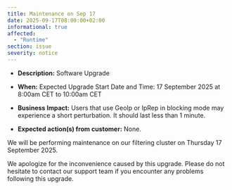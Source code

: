 ```yaml
---
title: Maintenance on Sep 17
date: 2025-09-17T08:00:00+02:00
informational: true
affected:
  - "Runtime"
section: issue
severity: notice
---
```


* **Description:** Software Upgrade
* **When:** Expected Upgrade Start Date and Time: 17 September 2025 at 8:00am CET to 10:00am CET

* **Business Impact:**  Users that use GeoIp or IpRep in blocking mode may experience a short perturbation. It should last less than 1 minute. 
* **Expected action(s) from customer:** None.

We will be performing maintenance on our filtering cluster on Thursday 17 September 2025.

We apologize for the inconvenience caused by this upgrade. Please do not hesitate to contact our support team if you encounter any problems following this upgrade.
